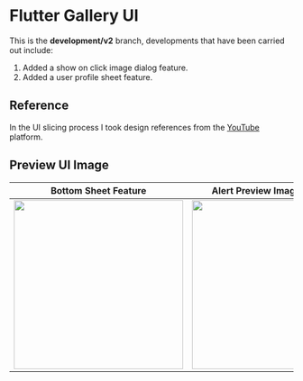# Flutter Gallery UI

This is the **development/v2** branch, developments that have been carried out include:
1. Added a show on click image dialog feature.
2. Added a user profile sheet feature.

## Reference

In the UI slicing process I took design references from the [YouTube](https://youtu.be/zTTP8XBR6fI) platform.

## Preview UI Image

| Bottom Sheet Feature    | Alert Preview Images Feature |
|-------------------------|------------------------------|
| <img src="https://github.com/achmadfaizalawi/flutter_gallery_app/blob/development/v2/assets/output_screenshots/bottom_sheets_home.png?raw=true" width="300"/> | <img src="https://github.com/achmadfaizalawi/flutter_gallery_app/blob/development/v2/assets/output_screenshots/alert_preview_images.png?raw=true" width="300"/>
